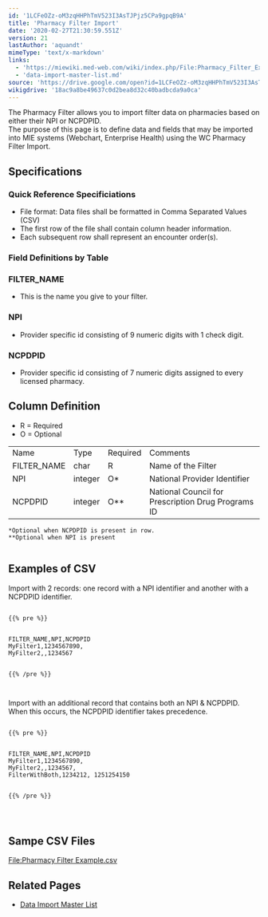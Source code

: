 ```yaml
---
id: '1LCFeOZz-oM3zqHHPhTmV523I3AsTJPjz5CPa9gpqB9A'
title: 'Pharmacy Filter Import'
date: '2020-02-27T21:30:59.551Z'
version: 21
lastAuthor: 'aquandt'
mimeType: 'text/x-markdown'
links:
  - 'https://miewiki.med-web.com/wiki/index.php/File:Pharmacy_Filter_Example.csv'
  - 'data-import-master-list.md'
source: 'https://drive.google.com/open?id=1LCFeOZz-oM3zqHHPhTmV523I3AsTJPjz5CPa9gpqB9A'
wikigdrive: '18ac9a8be49637c0d2bea8d32c40badbcda9a0ca'
---
```

The Pharmacy Filter allows you to import filter data on pharmacies based on either their NPI or NCPDPID.  
The purpose of this page is to define data and fields that may be imported into MIE systems (Webchart, Enterprise Health) using the WC Pharmacy Filter Import.


## **Specifications**



### **Quick Reference Specificiations**

* File format: Data files shall be formatted in Comma Separated Values (CSV)
* The first row of the file shall contain column header information.
* Each subsequent row shall represent an encounter order(s).


### **Field Definitions by Table**



### **FILTER_NAME**

* This is the name you give to your filter.


### **NPI**

* Provider specific id consisting of 9 numeric digits with 1 check digit.


### **NCPDPID**

* Provider specific id consisting of 7 numeric digits assigned to every licensed pharmacy.


## **Column Definition**

* R = Required
* O = Optional

<table>
<tr>
<td>Name</td>
<td>Type</td>
<td>Required</td>
<td>Comments</td>
</tr>
<tr>
<td>FILTER_NAME</td>
<td>char</td>
<td>R</td>
<td>Name of the Filter</td>
</tr>
<tr>
<td>NPI</td>
<td>integer</td>
<td>O*</td>
<td>National Provider Identifier</td>
</tr>
<tr>
<td>NCPDPID</td>
<td>integer</td>
<td>O**</td>
<td>National Council for Prescription Drug Programs ID</td>
</tr>

</table>

```
*Optional when NCPDPID is present in row.
**Optional when NPI is present


```

## **Examples of CSV**

Import with 2 records: one record with a NPI identifier and another with a NCPDPID identifier.


```

{{% pre %}}


FILTER_NAME,NPI,NCPDPID
MyFilter1,1234567890,
MyFilter2,,1234567


{{% /pre %}}



```
Import with an additional record that contains both an NPI & NCPDPID. When this occurs, the NCPDPID identifier takes precedence.


```

{{% pre %}}


FILTER_NAME,NPI,NCPDPID
MyFilter1,1234567890,
MyFilter2,,1234567,
FilterWithBoth,1234212, 1251254150


{{% /pre %}}




```

## **Sampe CSV Files**

[File:Pharmacy Filter Example.csv](https://miewiki.med-web.com/wiki/index.php/File:Pharmacy_Filter_Example.csv)


## **Related Pages**

* [Data Import Master List](data-import-master-list.md)
